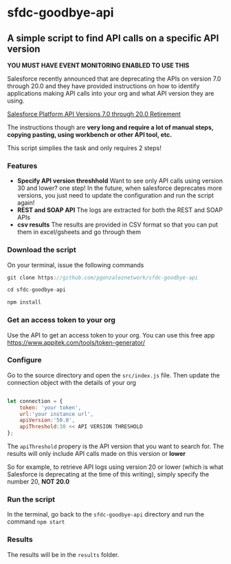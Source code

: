 # sfdc-goodbye-api
## A simple script to find API calls on a specific API version

**YOU MUST HAVE EVENT MONITORING ENABLED TO USE THIS**

Salesforce recently announced that are deprecating the APIs on version 7.0 through 20.0 and they have provided instructions on how to identify applications making API calls into your org and what API version they are using.

[Salesforce Platform API Versions 7.0 through 20.0 Retirement](https://help.salesforce.com/articleView?id=000351312&type=1&mode=1)

The instructions though are **very long and require a lot of manual steps, copying pasting, using workbench or other API tool, etc.**

This script simplies the task and only requires 2 steps!

### Features

* **Specify API version threshhold** Want to see only API calls using version 30 and lower? one step! In the future, when salesforce deprecates more versions, you just need to update the configuration and run the script again!
* **REST and SOAP API** The logs are extracted for both the REST and SOAP APIs
* **csv results** The results are provided in CSV format so that you can put them in excel/gsheets and go through them

### Download the script

On your terminal, issue the following commands

```javascript
git clone https://github.com/pgonzaleznetwork/sfdc-goodbye-api

cd sfdc-goodbye-api

npm install
```

### Get an access token to your org

Use the API to get an access token to your org. You can use this free app https://www.appitek.com/tools/token-generator/

### Configure

Go to the source directory and open the `src/index.js` file. Then update the connection object with the details of your org

```javascript

let connection = {
    token: 'your token',
    url:'your instance url',
    apiVersion:'50.0',
    apiThreshold:30 << API VERSION THRESHOLD
};


```

The `apiThreshold` propery is the API version that you want to search for. The results will only include API calls made on this version or **lower**

So for example, to retrieve API logs using version 20 or lower (which is what Salesforce is deprecating at the time of this writing), simply specify the number 20, **NOT 20.0**

### Run the script

In the terminal, go back to the `sfdc-goodbye-api` directory and run the command `npm start`

### Results

The results will be in the `results` folder. 
